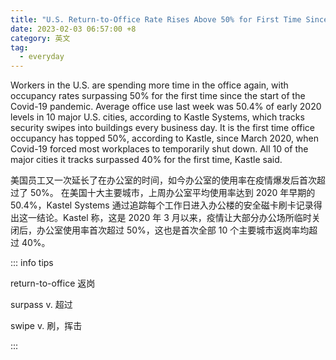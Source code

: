 ```yaml
---
title: "U.S. Return-to-Office Rate Rises Above 50% for First Time Since Pandemic Began"
date: 2023-02-03 06:57:00 +8
category: 英文
tag:
  - everyday
---
```


Workers in the U.S. are spending more time in the office again, with occupancy rates surpassing 50% for the first time since the start of the Covid-19 pandemic. Average office use last week was 50.4% of early 2020 levels in 10 major U.S. cities, according to Kastle Systems, which tracks security swipes into buildings every business day. It is the first time office occupancy has topped 50%, according to Kastle, since March 2020, when Covid-19 forced most workplaces to temporarily shut down. All 10 of the major cities it tracks surpassed 40% for the first time, Kastle said.

美国员工又一次延长了在办公室的时间，如今办公室的使用率在疫情爆发后首次超过了 50%。 在美国十大主要城市，上周办公室平均使用率达到 2020 年早期的 50.4%，Kastel Systems 通过追踪每个工作日进入办公楼的安全磁卡刷卡记录得出这一结论。Kastel 称，这是 2020 年 3 月以来，疫情让大部分办公场所临时关闭后，办公室使用率首次超过 50%，这也是首次全部 10 个主要城市返岗率均超过 40%。

::: info tips

return-to-office 返岗

surpass v. 超过

swipe v. 刷，挥击

:::
